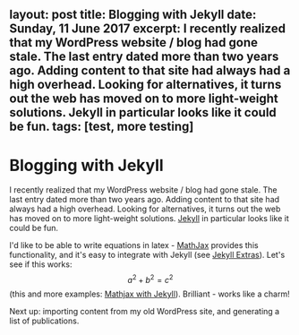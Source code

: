 layout: post
title: Blogging with Jekyll
date: Sunday, 11 June 2017
excerpt: I recently realized that my WordPress website / blog had gone stale. The last entry dated more than two years ago. Adding content to that site had always had a high overhead. Looking for alternatives, it turns out the web has moved on to more light-weight solutions. Jekyll in particular looks like it could be fun.
tags: [test, more testing]
---

# Blogging with Jekyll

I recently realized that my WordPress website / blog had gone stale. The last entry dated more than two years ago. Adding content to that site had always had a high overhead. Looking for alternatives, it turns out the web has moved on to more light-weight solutions. [Jekyll](https://jekyllrb.com/) in particular looks like it could be fun.

I'd like to be able to write equations in latex - [MathJax](https://www.mathjax.org/) provides this functionality, and it's easy to integrate with Jekyll (see [Jekyll Extras](https://jekyllrb.com/docs/extras/)). Let's see if this works: $$a^2 + b^2 = c^2$$ (this and more examples: [Mathjax with Jekyll](http://gastonsanchez.com/visually-enforced/opinion/2014/02/16/Mathjax-with-jekyll/)). Brilliant - works like a charm!

Next up: importing content from my old WordPress site, and generating a list of publications.

